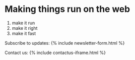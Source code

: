 # Making things run on the web

1. make it run
2. make it right
3. make it fast

Subscribe to updates:
{% include newsletter-form.html %}

Contact us:
{% include contactus-iframe.html %}
